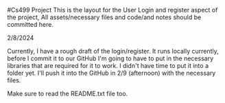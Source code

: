 #Cs499 Project
This is the layout for the User Login and register aspect of the project, All assets/necessary files and code/and notes should be committed here.

2/8/2024

Currently, I have a rough draft of the login/register. It runs locally currently, before I commit it to our GitHub I'm going to have to put in the 
necessary libraries that are required for it to work. I didn't have time to put it into a folder yet. I'll push it into the GitHub in 2/9 
(afternoon) with the necessary files.

Make sure to read the README.txt file too.
